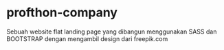 # profthon-company
Sebuah website flat landing page yang dibangun menggunakan SASS dan BOOTSTRAP dengan mengambil design dari freepik.com
